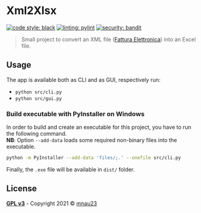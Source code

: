 # Xml2Xlsx

[![code style: black](https://img.shields.io/badge/code%20style-black-39f)](https://github.com/psf/black)
[![linting: pylint](https://img.shields.io/badge/linting-pylint-39f)](https://github.com/pylint-dev/pylint)
[![security: bandit](https://img.shields.io/badge/security-bandit-39f)](https://github.com/PyCQA/bandit)

> Small project to convert an XML file
> ([Fattura Elettronica](https://www.agid.gov.it/it/piattaforme/fatturazione-elettronica))
> into an Excel file.

## Usage

The app is available both as CLI and as GUI, respectively run:

- `python src/cli.py`
- `python src/gui.py`

### Build executable with PyInstaller on Windows

In order to build and create an executable for this project, you have to run the following command.\
**NB**: Option `--add-data` loads some required non-binary files into the executable.

```bash
python -m PyInstaller --add-data 'files/;.' --onefile src/cli.py
```

Finally, the `.exe` file will be available in `dist/` folder.

## License

**[GPL v3](https://www.gnu.org/licenses/gpl-3.0)** - Copyright 2021 &copy; [mnau23](https://mnau23.github.io/)
